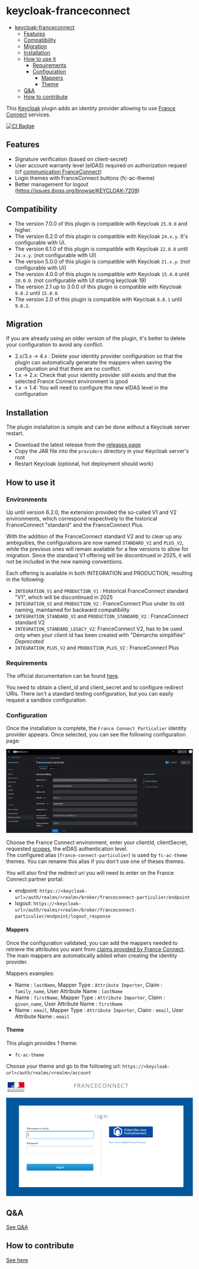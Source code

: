 # keycloak-franceconnect

- [keycloak-franceconnect](#keycloak-franceconnect)
  - [Features](#features)
  - [Compatibility](#compatibility)
  - [Migration](#migration)
  - [Installation](#installation)
  - [How to use it](#how-to-use-it)
    - [Requirements](#requirements)
    - [Configuration](#configuration)
      - [Mappers](#mappers)
      - [Theme](#theme)
  - [Q&A](#qa)
  - [How to contribute](#how-to-contribute)

This [Keycloak](https://www.keycloak.org) plugin adds an identity provider allowing to use [France Connect](https://franceconnect.gouv.fr/) services.

[![CI Badge](https://github.com/InseeFr/Keycloak-FranceConnect/actions/workflows/ci.yml/badge.svg)](https://github.com/InseeFr/Keycloak-FranceConnect/actions/workflows/ci.yml)

## Features

* Signature verification (based on client-secret)
* User account warranty level (eIDAS) required on authorization request (cf [communication FranceConnect](https://dev.entrouvert.org/issues/34448))
* Login themes with FranceConnect buttons (fc-ac-theme)
* Better management for logout (https://issues.jboss.org/browse/KEYCLOAK-7209)

## Compatibility

* The version 7.0.0 of this plugin is compatible with Keycloak `25.0.0` and higher.
* The version 6.2.0 of this plugin is compatible with Keycloak `24.x.y`. It's configurable with UI.
* The version 6.1.0 of this plugin is compatible with Keycloak `22.0.0` until `24.x.y`. (not configurable with UI)
* The version 5.0.0 of this plugin is compatible with Keycloak `21.x.y`. (not configurable with UI)
* The version 4.0.0 of this plugin is compatible with Keycloak `15.0.0` until `20.0.0`. (not configurable with UI starting keycloak 19)
* The version 2.1 up to 3.0.0 of this plugin is compatible with Keycloak `9.0.2` until `15.0.0`.
* The version 2.0 of this plugin is compatible with Keycloak `8.0.1` until `9.0.2`.

## Migration

If you are already using an older version of the plugin, it's better to delete your configuration to avoid any conflict.

* 2.x/3.x -> 4.x : Delete your identity provider configuration so that the plugin can automatically generate the mappers when saving the configuration and that there are no conflict.
* 1.x -> 2.x: Check that your identity provider still exists and that the selected France Connect environment is good
* 1.x -> 1.4: You will need to configure the new eIDAS level in the configuration

## Installation

The plugin installation is simple and can be done without a Keycloak server restart.

* Download the latest release from the [releases page](https://github.com/InseeFr/Keycloak-FranceConnect/releases)
* Copy the JAR file into the `providers` directory in your Keycloak server's root
* Restart Keycloak (optional, hot deployment should work)

## How to use it

### Environments

Up until version 6.2.0, the extension provided the so-called V1 and V2 environments, which correspond respectively to the historical FranceConnect "standard" and the FranceConnect Plus.

With the addition of the FranceConnect standard V2 and to clear up any ambiguities, the configurations are now named `STANDARD_V2` and `PLUS_V2`, while the previous ones will remain available for a few versions to allow for migration. Since the standard V1 offering will be discontinued in 2025, it will not be included in the new naming conventions.

Each offering is available in both INTEGRATION and PRODUCTION, resulting in the following:

- `INTEGRATION_V1` and `PRODUCTION_V1` : Historical FranceConnect standard "V1", which will be discontinued in 2025
- `INTEGRATION_V2` and `PRODUCTION_V2` : FranceConnect Plus under its old naming, maintained for backward compatibility
- `INTEGRATION_STANDARD_V2` and `PRODUCTION_STANDARD_V2` : FranceConnect standard V2
- `INTEGRATION_STANDARD_LEGACY_V2`: FranceConnect V2, has to be used only when your client id has been created with "Démarche simplifiée" *Deprecated*
- `INTEGRATION_PLUS_V2` and `PRODUCTION_PLUS_V2` : FranceConnect Plus

### Requirements

The official documentation can be found [here](https://docs.partenaires.franceconnect.gouv.fr/fs/).

You need to obtain a client_id and client_secret and to configure redirect URIs. There isn't a standard testing configuration, but you can easily request a sandbox configuration.


### Configuration

Once the installation is complete, the `France Connect Particulier` identity provider appears. Once selected, you can see the following configuration page:

![keycloak-fc-conf-provider](/assets/keycloak-fc-conf-provider.png)

Choose the France Connect environment, enter your clientId, clientSecret, requested [scopes](https://docs.partenaires.franceconnect.gouv.fr/fs/fs-technique/fs-technique-scope-fc/), the eIDAS authentication level.  
The configured alias (`france-connect-particulier`) is used by `fc-ac-theme` themes. You can rename this alias if you don't use one of theses themes.

You will also find the redirect uri you will need to enter on the France Connect partner portal:
* endpoint: `https://<keycloak-url>/auth/realms/<realm>/broker/franceconnect-particulier/endpoint` 
* logout: `https://<keycloak-url>/auth/realms/<realm>/broker/franceconnect-particulier/endpoint/logout_response`

#### Mappers

Once the configuration validated, you can add the mappers needed to retrieve the attributes you want from [claims provided by France Connect](https://partenaires.franceconnect.gouv.fr/fcp/fournisseur-service).
The main mappers are automatically added when creating the identity provider.

Mappers examples:
* Name : `lastName`, Mapper Type : `Attribute Importer`, Claim : `family_name`, User Attribute Name : `lastName`
* Name : `firstName`, Mapper Type : `Attribute Importer`, Claim : `given_name`, User Attribute Name : `firstName`
* Name : `email`, Mapper Type : `Attribute Importer`, Claim : `email`, User Attribute Name : `email`

#### Theme

This plugin provides 1 theme:
* `fc-ac-theme`

Choose your theme and go to the following url: `https://<keycloak-url>/auth/realms/<realm>/account`

![keycloak-fc-login](/assets/keycloak-fc-login.png)

## Q&A

[See Q&A](FAQ.md)

## How to contribute

[See here](CONTRIBUTING.en.md)
